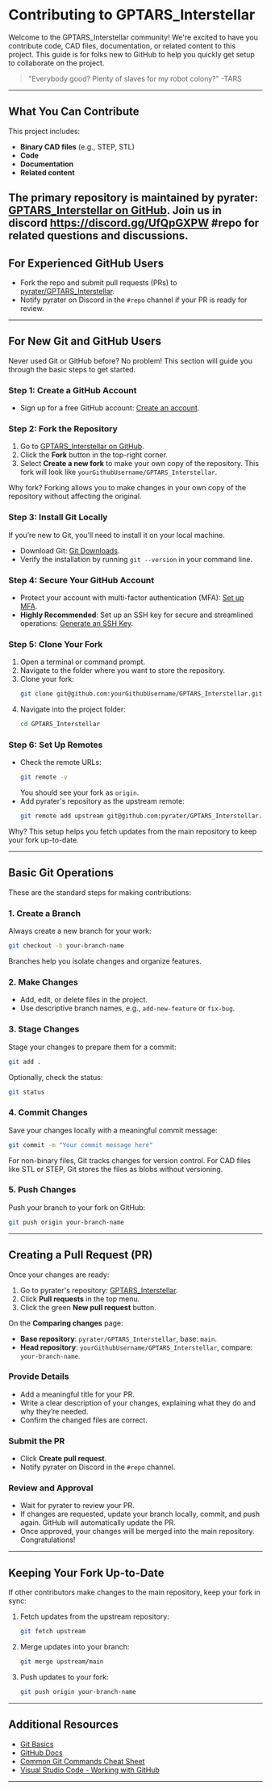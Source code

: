 # Contributing to GPTARS_Interstellar

Welcome to the GPTARS_Interstellar community! We're excited to have you contribute code, CAD files, documentation, or related content to this project. This guide is for folks new to GitHub to help you quickly get setup to collaborate on the project.

> "Everybody good? Plenty of slaves for my robot colony?" -TARS

---

## **What You Can Contribute**
This project includes:
- **Binary CAD files** (e.g., STEP, STL)
- **Code**
- **Documentation**
- **Related content**

The primary repository is maintained by pyrater: [GPTARS_Interstellar on GitHub](https://github.com/pyrater/GPTARS_Interstellar).
Join us in discord https://discord.gg/UfQpGXPW #repo for related questions and discussions.
---

## **For Experienced GitHub Users**
- Fork the repo and submit pull requests (PRs) to [pyrater/GPTARS_Interstellar](https://github.com/pyrater/GPTARS_Interstellar).
- Notify pyrater on Discord in the `#repo` channel if your PR is ready for review.

---

## **For New Git and GitHub Users**

Never used Git or GitHub before? No problem! This section will guide you through the basic steps to get started.

### **Step 1: Create a GitHub Account**
- Sign up for a free GitHub account: [Create an account](https://docs.github.com/en/get-started/start-your-journey/creating-an-account-on-github).

### **Step 2: Fork the Repository**
1. Go to [GPTARS_Interstellar on GitHub](https://github.com/pyrater/GPTARS_Interstellar).
2. Click the **Fork** button in the top-right corner.
3. Select **Create a new fork** to make your own copy of the repository. This fork will look like `yourGithubUsername/GPTARS_Interstellar`.

Why fork? Forking allows you to make changes in your own copy of the repository without affecting the original.

### **Step 3: Install Git Locally**
If you’re new to Git, you’ll need to install it on your local machine.
- Download Git: [Git Downloads](https://git-scm.com/downloads).
- Verify the installation by running `git --version` in your command line.

### **Step 4: Secure Your GitHub Account**
- Protect your account with multi-factor authentication (MFA): [Set up MFA](https://docs.github.com/en/authentication/keeping-your-account-and-data-secure/about-authentication-to-github).
- **Highly Recommended**: Set up an SSH key for secure and streamlined operations: [Generate an SSH Key](https://docs.github.com/en/authentication/connecting-to-github-with-ssh/generating-a-new-ssh-key-and-adding-it-to-the-ssh-agent).

### **Step 5: Clone Your Fork**
1. Open a terminal or command prompt.
2. Navigate to the folder where you want to store the repository.
3. Clone your fork:
   ```bash
   git clone git@github.com:yourGithubUsername/GPTARS_Interstellar.git
   ```
4. Navigate into the project folder:
   ```bash
   cd GPTARS_Interstellar
   ```

### **Step 6: Set Up Remotes**
- Check the remote URLs:
  ```bash
  git remote -v
  ```
  You should see your fork as `origin`.
- Add pyrater's repository as the upstream remote:
  ```bash
  git remote add upstream git@github.com:pyrater/GPTARS_Interstellar.git
  ```

Why? This setup helps you fetch updates from the main repository to keep your fork up-to-date.

---

## **Basic Git Operations**
These are the standard steps for making contributions:

### **1. Create a Branch**
Always create a new branch for your work:
```bash
git checkout -b your-branch-name
```

Branches help you isolate changes and organize features.

### **2. Make Changes**
- Add, edit, or delete files in the project.
- Use descriptive branch names, e.g., `add-new-feature` or `fix-bug`.

### **3. Stage Changes**
Stage your changes to prepare them for a commit:
```bash
git add .
```
Optionally, check the status:
```bash
git status
```

### **4. Commit Changes**
Save your changes locally with a meaningful commit message:
```bash
git commit -m "Your commit message here"
```

For non-binary files, Git tracks changes for version control. For CAD files like STL or STEP, Git stores the files as blobs without versioning.

### **5. Push Changes**
Push your branch to your fork on GitHub:
```bash
git push origin your-branch-name
```

---

## **Creating a Pull Request (PR)**
Once your changes are ready:
1. Go to pyrater's repository: [GPTARS_Interstellar](https://github.com/pyrater/GPTARS_Interstellar).
2. Click **Pull requests** in the top menu.
3. Click the green **New pull request** button.

On the **Comparing changes** page:
- **Base repository**: `pyrater/GPTARS_Interstellar`, base: `main`.
- **Head repository**: `yourGithubUsername/GPTARS_Interstellar`, compare: `your-branch-name`.

### **Provide Details**
- Add a meaningful title for your PR.
- Write a clear description of your changes, explaining what they do and why they’re needed.
- Confirm the changed files are correct.

### **Submit the PR**
- Click **Create pull request**.
- Notify pyrater on Discord in the `#repo` channel.

### **Review and Approval**
- Wait for pyrater to review your PR.
- If changes are requested, update your branch locally, commit, and push again. GitHub will automatically update the PR.
- Once approved, your changes will be merged into the main repository. Congratulations!

---

## **Keeping Your Fork Up-to-Date**
If other contributors make changes to the main repository, keep your fork in sync:
1. Fetch updates from the upstream repository:
   ```bash
   git fetch upstream
   ```
2. Merge updates into your branch:
   ```bash
   git merge upstream/main
   ```
3. Push updates to your fork:
   ```bash
   git push origin your-branch-name
   ```

---

## **Additional Resources**
- [Git Basics](https://git-scm.com/doc)
- [GitHub Docs](https://docs.github.com)
- [Common Git Commands Cheat Sheet](https://education.github.com/git-cheat-sheet-education.pdf)
- [Visual Studio Code - Working with GitHub](https://code.visualstudio.com/docs/sourcecontrol/github)

---



